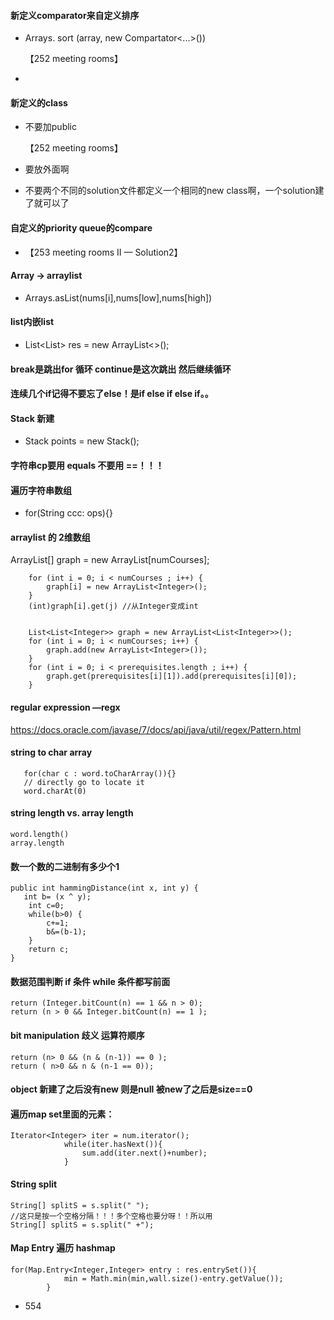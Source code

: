 #### 新定义comparator来自定义排序 

- Arrays. sort (array, new Compartator<...>()) 

  【252 meeting rooms】

- ​

#### 新定义的class

- 不要加public 

  【252 meeting rooms】

- 要放外面啊

- 不要两个不同的solution文件都定义一个相同的new class啊，一个solution建了就可以了

#### 自定义的priority queue的compare

- 【253 meeting rooms II — Solution2】

#### Array -> arraylist

- Arrays.asList(nums[i],nums[low],nums[high])

#### list内嵌list

- List<List<Integer>> res = new ArrayList<>();

#### break是跳出for 循环 continue是这次跳出 然后继续循环

#### 连续几个if记得不要忘了else！是if else if else if。。

#### Stack 新建

- Stack<Integer> points = new Stack<Integer>();

#### 字符串cp要用 equals 不要用 ==！！！

#### 遍历字符串数组 

- for(String ccc: ops){}

#### arraylist 的 2维数组

ArrayList[] graph = new ArrayList[numCourses];

        for (int i = 0; i < numCourses ; i++) {
            graph[i] = new ArrayList<Integer>();
        }
        (int)graph[i].get(j) //从Integer变成int


        List<List<Integer>> graph = new ArrayList<List<Integer>>();
        for (int i = 0; i < numCourses; i++) {
            graph.add(new ArrayList<Integer>());
        }
        for (int i = 0; i < prerequisites.length ; i++) {
            graph.get(prerequisites[i][1]).add(prerequisites[i][0]);
        }
#### regular expression —regx

https://docs.oracle.com/javase/7/docs/api/java/util/regex/Pattern.html

#### string to char array

       for(char c : word.toCharArray()){}
       // directly go to locate it
       word.charAt(0)

#### string length vs. array length

```
word.length()
array.length
```

#### 数一个数的二进制有多少个1

    public int hammingDistance(int x, int y) {   
       int b= (x ^ y);
        int c=0;
        while(b>0) {
            c+=1;
            b&=(b-1);
        }
        return c;
    }
####  数据范围判断 if 条件 while 条件都写前面

```
return (Integer.bitCount(n) == 1 && n > 0);
return (n > 0 && Integer.bitCount(n) == 1 );
```

#### bit manipulation 歧义 运算符顺序

 ```
return (n> 0 && (n & (n-1)) == 0 );
return ( n>0 && n & (n-1 == 0));
 ```

#### object 新建了之后没有new 则是null  被new了之后是size==0

#### 遍历map set里面的元素：

```
Iterator<Integer> iter = num.iterator();
            while(iter.hasNext()){
                sum.add(iter.next()+number);
            }
```

#### String split 

```
String[] splitS = s.split(" ");
//这只是按一个空格分隔！！！多个空格也要分呀！！所以用
String[] splitS = s.split(" +");
```

#### Map Entry 遍历 hashmap

```
for(Map.Entry<Integer,Integer> entry : res.entrySet()){
            min = Math.min(min,wall.size()-entry.getValue());
        }
```

- 554